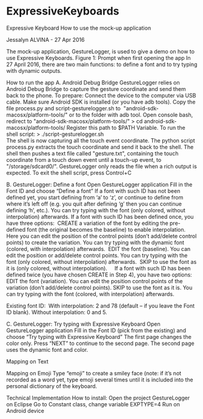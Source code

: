 # ExpressiveKeyboards

Expressive Keyboard
How to use the mock-up application

Jessalyn ALVINA - 27 Apr 2016


The mock-up application, GestureLogger, is used to give a demo on how to use Expressive Keyboards.
 Figure 1: Prompt when first opening the app
In 27 April 2016, there are two main functions: to define a font and to try typing with dynamic outputs.

How to run the app
A. Android Debug Bridge
GestureLogger relies on Android Debug Bridge to capture the gesture coordinate and send them back to the phone.
To prepare:
Connect the device to the computer via USB cable.
Make sure Android SDK is installed (or you have adb tools).
Copy the file process.py and script-gesturelogger.sh to  "android-sdk-macosx/platform-tools/" or to the folder with adb tool.
Open console bash, redirect to "android-sdk-macosx/platform-tools/" > cd android-sdk-macosx/platform-tools/ Register this path to $PATH Variable.
To run the shell script: > ./script-gesturelogger.sh	
The shell is now capturing all the touch event coordinate.
The python script process.py extracts the touch coordinate and send it back to the shell. The shell then pushes a text file called "gesture.txt", containing the touch coordinate from a touch down event until a touch-up event, to "/storage/sdcard0/".
GestureLogger only reads the file when a rich output is expected.
To exit the shell script, press Control+C

B. GestureLogger: Define a font
Open GestureLogger application
Fill in the Font ID and choose “Define a font”
If a font with such ID has not been defined yet, you start defining from ‘a’ to ‘z’, or continue to define from where it’s left off (e.g. you quit after defining ‘g’ then you can continue defining ‘h’, etc.). You can try typing with the font (only colored, without interpolation) afterwards.
If a font with such ID has been defined once, you have three options:  CREATE a variation of the font by editing the pre-defined font (the original becomes the baseline) to enable interpolation. Here you can edit the position of the control points (don’t add/delete control points) to create the variation. You can try typing with the dynamic font (colored, with interpolation) afterwards.  EDIT the font (baseline). You can edit the position or add/delete control points. You can try typing with the font (only colored, without interpolation) afterwards.  SKIP to use the font as it is (only colored, without interpolation).    
If a font with such ID has been defined twice (you have chosen CREATE in Step 4), you have two options: EDIT the font (variation). You can edit the position control points of the variation (don’t add/delete control points). SKIP to use the font as it is. You can try typing with the font (colored, with interpolation) afterwards.

Existing font ID: 	With interpolation: 2 and 78 (default – if you leave the Font ID blank).
	Without interpolation: 0 and 5.

C. GestureLogger: Try typing with Expressive Keyboard
Open GestureLogger application
Fill in the Font ID (pick from the existing) and choose “Try typing with Expressive Keyboard”
The first page changes the color only. Press “NEXT” to continue to the second page.
The second page uses the dynamic font and color.

Mapping on Text


Mapping on Emoji
Type “emoji” to create a smiley face (note: if it’s not recorded as a word yet, type emoji several times until it is included into the personal dictionary of the keyboard.


Technical Implementation
How to install:
Open the project GestureLogger on Eclipse
Go to Constant class, change variable EXPTYPE=4
Run on Android device
